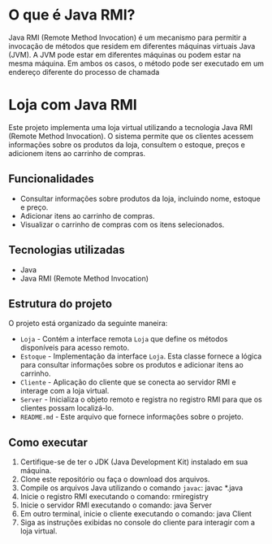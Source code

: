 # O que é Java RMI?

Java RMI (Remote Method Invocation) é um mecanismo para permitir a invocação de métodos que residem em diferentes máquinas virtuais Java (JVM). A JVM pode estar em diferentes máquinas ou podem estar na mesma máquina.  Em ambos os casos, o método pode ser executado em um endereço diferente do processo de chamada


# Loja com Java RMI

Este projeto implementa uma loja virtual utilizando a tecnologia Java RMI (Remote Method Invocation). O sistema permite que os clientes acessem informações sobre os produtos da loja, consultem o estoque, preços e adicionem itens ao carrinho de compras.

## Funcionalidades

- Consultar informações sobre produtos da loja, incluindo nome, estoque e preço.
- Adicionar itens ao carrinho de compras.
- Visualizar o carrinho de compras com os itens selecionados.

## Tecnologias utilizadas

- Java
- Java RMI (Remote Method Invocation)

## Estrutura do projeto

O projeto está organizado da seguinte maneira:

- `Loja` - Contém a interface remota `Loja` que define os métodos disponíveis para acesso remoto.
- `Estoque` - Implementação da interface `Loja`. Esta classe fornece a lógica para consultar informações sobre os produtos e adicionar itens ao carrinho.
- `Cliente` - Aplicação do cliente que se conecta ao servidor RMI e interage com a loja virtual.
- `Server` - Inicializa o objeto remoto e registra no registro RMI para que os clientes possam localizá-lo.
- `README.md` - Este arquivo que fornece informações sobre o projeto.

## Como executar

1. Certifique-se de ter o JDK (Java Development Kit) instalado em sua máquina.
2. Clone este repositório ou faça o download dos arquivos.
3. Compile os arquivos Java utilizando o comando `javac`:
javac *.java
4. Inicie o registro RMI executando o comando: rmiregistry
5. Inicie o servidor RMI executando o comando: java Server
6. Em outro terminal, inicie o cliente executando o comando: java Client
7. Siga as instruções exibidas no console do cliente para interagir com a loja virtual.











